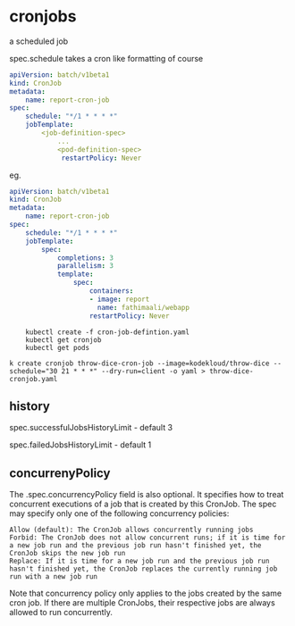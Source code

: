 # cronjobs

a scheduled job

spec.schedule takes a cron like formatting of course

```yaml
apiVersion: batch/v1beta1
kind: CronJob
metadata:
    name: report-cron-job
spec:
    schedule: "*/1 * * * *"
    jobTemplate: 
        <job-definition-spec>
            ...
            <pod-definition-spec>
             restartPolicy: Never
```

eg. 


```yaml
apiVersion: batch/v1beta1
kind: CronJob
metadata:
    name: report-cron-job
spec:
    schedule: "*/1 * * * *"
    jobTemplate: 
        spec:
            completions: 3
            parallelism: 3
            template: 
                spec:
                    containers:
                    - image: report
                      name: fathimaali/webapp
                    restartPolicy: Never
```

```
    kubectl create -f cron-job-defintion.yaml
    kubectl get cronjob
    kubectl get pods
```

```
k create cronjob throw-dice-cron-job --image=kodekloud/throw-dice --schedule="30 21 * * *" --dry-run=client -o yaml > throw-dice-cronjob.yaml
```

## history 

spec.successfulJobsHistoryLimit - default 3

spec.failedJobsHistoryLimit  - default 1

## concurrenyPolicy 

The .spec.concurrencyPolicy field is also optional. It specifies how to treat concurrent executions of a job that is created by this CronJob. The spec may specify only one of the following concurrency policies:

    Allow (default): The CronJob allows concurrently running jobs
    Forbid: The CronJob does not allow concurrent runs; if it is time for a new job run and the previous job run hasn't finished yet, the CronJob skips the new job run
    Replace: If it is time for a new job run and the previous job run hasn't finished yet, the CronJob replaces the currently running job run with a new job run

Note that concurrency policy only applies to the jobs created by the same cron job. If there are multiple CronJobs, their respective jobs are always allowed to run concurrently.

